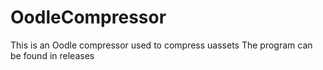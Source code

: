 # OodleCompressor
This is an Oodle compressor used to compress uassets 
The program can be found in releases 
